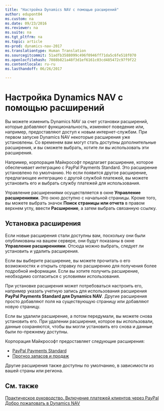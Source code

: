 ```yaml
---
title: "Настройка Dynamics NAV с помощью расширений"
author: edupont04
ms.custom: na
ms.date: 09/23/2016
ms.reviewer: na
ms.suite: na
ms.tgt_pltfrm: na
ms.topic: article
ms-prod: dynamics-nav-2017
ms.translationtype: Human Translation
ms.sourcegitcommit: 51adfb3588099c496f0946ff71da5c6fe518f070
ms.openlocfilehash: 7088b821a48f3d1ef6161c03cd485472c97f9f22
ms.contentlocale: ru-ru
ms.lasthandoff: 06/26/2017

---
```


# <a name="customizing-dynamics-nav-using-extensions"></a>Настройка Dynamics NAV с помощью расширений
Вы можете изменить Dynamics NAV за счет установки расширений, которые добавляют функциональность, изменяют поведение или, например, предоставляют доступ к новым интернет-службам.
При первом запуске Dynamics NAV некоторые расширения уже установлены. Со временем вам могут стать доступны дополнительные расширения, и вы сможете выбрать, хотите ли вы использовать эти расширения.

Например, корпорация Майкрософт предлагает расширение, которое обеспечивает интеграцию с PayPal Payments Standard. Это расширение установлено по умолчанию.
Но если появится другое расширение, предлагающее интеграцию с другой службой платежей, вы можете установить его и выбрать службу платежей для использования.  

Управление расширениями осуществляется в окне **Управление расширениями**. Это окно доступно с начальной страницы. Кроме того, вы можете выбрать значок **Поиск страницы или отчета** в правом верхнем углу, ввести **Расширение**, а затем выбрать связанную ссылку.   

## <a name="installing-an-extension"></a>Установка расширения
Если новые расширения стали доступны вам, поскольку они были опубликованы на вашем сервере, они будут показаны в окне **Управление расширениями**. Отсюда можно выбрать, следует ли установить и удалить расширения.  

Если вы выберите расширение, вы можете прочитать о его возможностях и открыть справку по расширению для получения более подробной информации. Если вы хотите получить расширение, необходимо согласиться с условиями использования.  

При установке расширения может потребоваться настроить его, например указать учетную запись для использования расширения **PayPal Payments Standard для Dynamics NAV**.
Другие расширения просто добавляют поля на существующую страницу или добавляют новую страницу.   

Если вы удалили расширение, а потом передумали, вы можете снова установить его. При удалении расширения, которое вы использовали, данные сохраняются, чтобы вы могли установить его снова и данные были по-прежнему доступны.  

Корпорация Майкрософт предоставляет следующие расширения:  
- [PayPal Payments Standard](ui-extensions-paypal-payments-standard.md)  
- [Прогноз запасов и продаж](ui-extensions-sales-forecast.md)  

Другие расширения также доступны по умолчанию, в зависимости из вашей страны или региона.

## <a name="see-also"></a>См. также  
[Практическое руководство. Включение платежей клиентов через PayPal](sales-how-enable-customer-payments-paypal.md)  
[Добро пожаловать в Dynamics NAV](across-get-started.md)  

